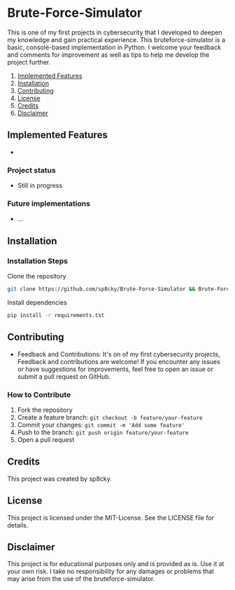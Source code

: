 # Brute-Force-Simulator
This is one of my first projects in cybersecurity that I developed to deepen my knowledge and gain practical experience. This bruteforce-simulator is a basic, console-based implementation in Python. I welcome your feedback and comments for improvement as well as tips to help me develop the project further.

1. [Implemented Features](#implemented-features)
2. [Installation](#installation)
3. [Contributing](#contributing)
4. [License](#license)
5. [Credits](#credits)
6. [Disclaimer](#disclaimer)

## Implemented Features
- 

### Project status
- Still in progress

### Future implementations
- ...

## Installation
### Installation Steps
Clone the repository
```bash
git clone https://github.com/sp8cky/Brute-Force-Simulator && Brute-Force-Simulator
```
Install dependencies
```bash
pip install -r requirements.txt
```

## Contributing
- Feedback and Contributions: It's on of my first cybersecurity projects, Feedback and contributions are welcome! If you encounter any issues or have suggestions for improvements, feel free to open an issue or submit a pull request on GitHub.

### How to Contribute
1. Fork the repository
2. Create a feature branch: `git checkout -b feature/your-feature`
3. Commit your changes: `git commit -m 'Add some feature'`
4. Push to the branch: `git push origin feature/your-feature`
5. Open a pull request

## Credits
This project was created by sp8cky.

## License
This project is licensed under the MIT-License. See the LICENSE file for details.

## Disclaimer
This project is for educational purposes only and is provided as is. Use it at your own risk. I take no responsibility for any damages or problems that may arise from the use of the bruteforce-simulator.

